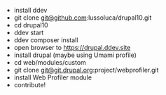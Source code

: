 * install ddev
* git clone git@github.com:lussoluca/drupal10.git
* cd drupal10
* ddev start
* ddev composer install
* open browser to https://drupal.ddev.site
* install drupal (maybe using Umami profile)
* cd web/modules/custom
* git clone git@git.drupal.org:project/webprofiler.git
* install Web Profiler module
* contribute!
